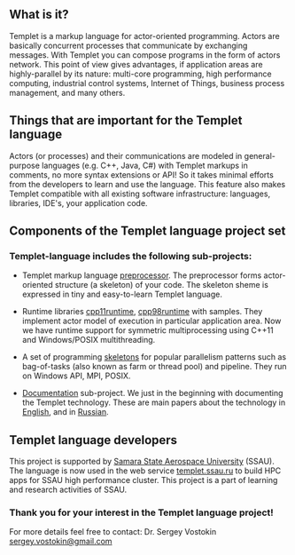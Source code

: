 What is it?
-----------
Templet is a markup language for actor-oriented programming. Actors are basically concurrent processes that communicate by exchanging messages. With Templet you can compose programs in the form of actors network. This point of view gives advantages, if application areas are highly-parallel by its nature: multi-core programming, high performance computing, industrial control systems, Internet of Things, business process management, and many others.

Things that are important for the Templet language
--------------------------------------------------
Actors (or processes) and their communications are modeled in general-purpose languages (e.g. C++, Java, C#) with Templet markups in comments, no more syntax extensions or API! So it takes minimal efforts from the developers to learn and use the language. This feature also makes Templet compatible with all existing software infrastructure: languages, libraries, IDE's, your application code.

Components of the Templet language project set
----------------------------------------------
### Templet-language includes the following sub-projects:
* Templet markup language [preprocessor](https://github.com/Templet-language/preprocessor). The preprocessor forms actor-oriented structure (a skeleton) of your code. The skeleton sheme is expressed in tiny and easy-to-learn Templet language.

* Runtime libraries [cpp11runtime](https://github.com/Templet-language/cpp11runtime), [cpp98runtime](https://github.com/Templet-language/cpp98runtime) with samples. They implement actor model of execution in particular application area. Now we have runtime support for symmetric multiprocessing using C++11 and Windows/POSIX multithreading.

* A set of programming [skeletons](https://github.com/Templet-language/cppskeletons) for popular parallelism patterns such as bag-of-tasks (also known as farm or thread pool) and pipeline. They run on Windows API, MPI, POSIX.

* [Documentation](https://github.com/Templet-language/documentation) sub-project. We just in the beginning with documenting the Templet technology. These are main papers about the technology in [English](http://arxiv.org/abs/1412.0981), and in [Russian](http://dx.doi.org/10.14498/vsgtu1334).

Templet language developers
---------------------------
This project is supported by [Samara State Aerospace University](http://www.ssau.ru/english) (SSAU). The language is now used in the web service [templet.ssau.ru](http://templet.ssau.ru/#eng) to build HPC apps for SSAU high performance cluster. This project is a part of learning and research activities of SSAU.

### Thank you for your interest in the Templet language project!
For more details feel free to contact:
Dr. Sergey Vostokin <sergey.vostokin@gmail.com>



